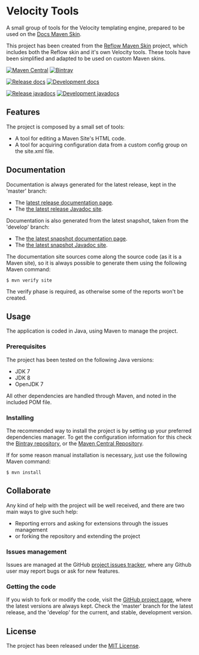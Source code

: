 # Velocity Tools

A small group of tools for the Velocity templating engine, prepared to be used on the [Docs Maven Skin][docs-skin].

This project has been created from the [Reflow Maven Skin][reflow-skin] project, which includes both the Reflow skin and it's own Velocity tools. These tools have been simplified and adapted to be used on custom Maven skins.

[![Maven Central](https://img.shields.io/maven-central/v/com.wandrell.velocity/velocity-tools.svg.svg)][maven-repo]
[![Bintray](https://api.bintray.com/packages/bernardo-mg/maven/velocity-tools/images/download.svg)][bintray-repo]

[![Release docs](https://img.shields.io/badge/docs-release-blue.svg)][site-release]
[![Development docs](https://img.shields.io/badge/docs-develop-blue.svg)][site-develop]

[![Release javadocs](https://img.shields.io/badge/javadocs-release-blue.svg)][javadoc-release]
[![Development javadocs](https://img.shields.io/badge/javadocs-develop-blue.svg)][javadoc-develop]

## Features

The project is composed by a small set of tools:

- A tool for editing a Maven Site's HTML code.
- A tool for acquiring configuration data from a custom config group on the site.xml file.

## Documentation

Documentation is always generated for the latest release, kept in the 'master' branch:

- The [latest release documentation page][site-release].
- The [the latest release Javadoc site][javadoc-release].

Documentation is also generated from the latest snapshot, taken from the 'develop' branch:

- The [the latest snapshot documentation page][site-develop].
- The [the latest snapshot Javadoc site][javadoc-develop].

The documentation site sources come along the source code (as it is a Maven site), so it is always possible to generate them using the following Maven command:

```
$ mvn verify site
```

The verify phase is required, as otherwise some of the reports won't be created.

## Usage

The application is coded in Java, using Maven to manage the project.

### Prerequisites

The project has been tested on the following Java versions:
* JDK 7
* JDK 8
* OpenJDK 7

All other dependencies are handled through Maven, and noted in the included POM file.

### Installing

The recommended way to install the project is by setting up your preferred dependencies manager. To get the configuration information for this check the [Bintray repository][bintray-repo], or the [Maven Central Repository][maven-repo].

If for some reason manual installation is necessary, just use the following Maven command:

```
$ mvn install
```

## Collaborate

Any kind of help with the project will be well received, and there are two main ways to give such help:

- Reporting errors and asking for extensions through the issues management
- or forking the repository and extending the project

### Issues management

Issues are managed at the GitHub [project issues tracker][issues], where any Github user may report bugs or ask for new features.

### Getting the code

If you wish to fork or modify the code, visit the [GitHub project page][scm], where the latest versions are always kept. Check the 'master' branch for the latest release, and the 'develop' for the current, and stable, development version.

## License
The project has been released under the [MIT License][license].

[docs-skin]: https://github.com/Bernardo-MG/docs-maven-skin
[reflow-skin]: http://andriusvelykis.github.io/reflow-maven-skin/
[bintray-repo]: https://bintray.com/bernardo-mg/maven/velocity-tools/view
[maven-repo]: http://mvnrepository.com/artifact/com.wandrell.velocity/velocity-tools
[issues]: https://github.com/bernardo-mg/velocity-tools/issues
[javadoc-develop]: http://docs.wandrell.com/development/maven/velocity-tools/apidocs
[javadoc-release]: http://docs.wandrell.com/maven/velocity-tools/apidocs
[license]: http://www.opensource.org/licenses/mit-license.php
[scm]: https://github.com/bernardo-mg/velocity-tools
[site-develop]: http://docs.wandrell.com/development/maven/velocity-tools
[site-release]: http://docs.wandrell.com/maven/velocity-tools
